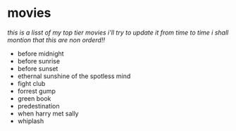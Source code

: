 # movies
_this is a lisst of my top tier movies i'll try to update it from time to time 
i shall montion that this are non orderd!!_

+ before midnight
+ before sunrise
+ before sunset
+ ethernal sunshine of the spotless mind
+ fight club
+ forrest gump
+ green book
+ predestination
+ when harry met sally
+ whiplash
